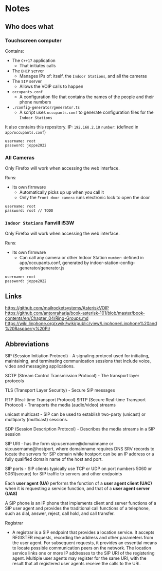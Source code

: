 # Notes

## Who does what
### Touchscreen computer
Contains:
- The `C++17` application
	- That initiates calls
- The `DHCP` server
	- Manages IPs of: itself, the `Indoor Stations`, and all the cameras
- The `SIP` server
	- Allows the VOIP calls to happen
- `occupants.conf`
	- A configuration file that contains the names of the people and their phone numbers
- `./config-generator/generator.ts`
	- A script uses `occupants.conf` to generate configuration files for the `Indoor Stations`

It also contains this repository.
IP: `192.168.2.18`
`number`: (defined in `app/occupants.conf`)
```
username: root
password: joppe2022
```

### All Cameras
Only Firefox will work when accessing the web interface.

Runs: 
- Its own firmware
	- Automatically picks up up when you call it
	- Only the `Front door camera` runs electronic lock to open the door
```
username: root
password: root // TODO
```

### `Indoor Stations` Fanvill i53W
Only Firefox will work when accessing the web interface.

Runs:
- Its own firmware
	- Can call any camera or other Indoor Station
`number`: defined in app/occupants.conf, generated by indoor-station-config-generator/generator.js
```
username: root
password: joppe2022
```

## Links
https://github.com/mailrocketsystems/AsteriskVOIP
https://github.com/antonraharja/book-asterisk-101/blob/master/book-contents/en/Chapter_04/Ring-Groups.md
https://wiki.linphone.org/xwiki/wiki/public/view/Linphone/Linphone%20and%20Raspberry%20Pi/

## Abbreviations
SIP (Session Initiation Protocol)
	- A signaling protocol used for initiating, maintaining, and terminating communication sessions that include voice, video and messaging applications.

SCTP (Stream Control Transmission Protocol)
	- The transport layer protocols

TLS (Transport Layer Security)
	- Secure SIP messages

RTP (Real-time Transport Protocol) SRTP (Secure Real-time Transport Protocol)
	- Transports the media (audio/video) streams

unicast multicast
	- SIP can be used to establish two-party (unicast) or multiparty (multicast) sessions.

SDP (Session Description Protocol)
	- Describes the media streams in a SIP session

SIP URI
	- has the form sip:username@domainname or sip:username@hostport, where domainname requires DNS SRV records to locate the servers for SIP domain while hostport can be an IP address or a fully qualified domain name of the host and port.

SIP ports
	- SIP clients typically use TCP or UDP on port numbers 5060 or 5061(secure) for SIP traffic to servers and other endpoints

Each **user agent (UA)** performs the function of a **user agent client (UAC)** when it is requesting a service function, and that of a **user agent server (UAS)**

A SIP phone is an IP phone that implements client and server functions of a SIP user agent and provides the traditional call functions of a telephone, such as dial, answer, reject, call hold, and call transfer.

Registrar
- A registrar is a SIP endpoint that provides a location service. It accepts REGISTER requests, recording the address and other parameters from the user agent. For subsequent requests, it provides an essential means to locate possible communication peers on the network. The location service links one or more IP addresses to the SIP URI of the registering agent. Multiple user agents may register for the same URI, with the result that all registered user agents receive the calls to the URI.
